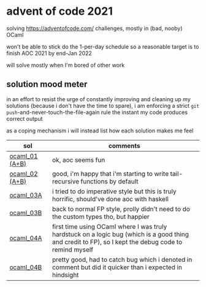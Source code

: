 # advent of code 2021
solving https://adventofcode.com/ challenges, mostly in (bad, nooby) OCaml  
  
won't be able to stick do the 1-per-day schedule so a reasonable target is to finish AOC 2021 by end-Jan 2022  

will solve mostly when I'm bored of other work

## solution mood meter
in an effort to resist the urge of constantly improving and cleaning up my solutions (because i don't have the time to spare), i am enforcing a strict `git push`-and-never-touch-the-file-again rule the instant my code produces correct output

as a coping mechanism i will instead list how each solution makes me feel

| sol      | comments |
| ----------- | ----------- |
| [ocaml_01 (A+B)](https://github.com/kokrui/aoc/blob/main/01/ocaml_01.ml) | ok, aoc seems fun |
| [ocaml_02 (A+B)](https://github.com/kokrui/aoc/blob/main/02/ocaml_02.ml) | good, i'm happy that i'm starting to write tail-recursive functions by default |
| [ocaml_03A](https://github.com/kokrui/aoc/blob/main/03/ocaml_03A.ml) | i tried to do imperative style but this is truly horrific, should've done aoc with haskell |
| [ocaml_03B](https://github.com/kokrui/aoc/blob/main/03/ocaml_03B.ml) | back to normal FP style, prolly didn't need to do the custom types tho, but happier |
| [ocaml_04A](https://github.com/kokrui/aoc/blob/c40fea6445d1d04d8ebccbab27e1abce1274a813/04/ocaml_04A.ml) | first time using OCaml where I was truly hardstuck on a logic bug (which is a good thing and credit to FP), so I kept the debug code to remind myself |
| [ocaml_04B](https://github.com/kokrui/aoc/blob/main/04/ocaml_04.ml) | pretty good, had to catch bug which i denoted in comment but did it quicker than i expected in hindsight |
